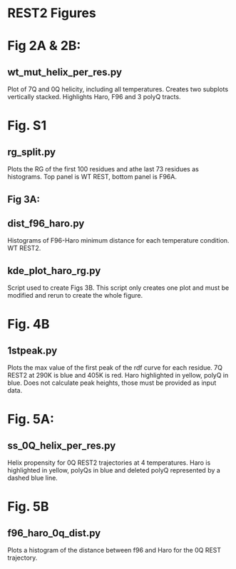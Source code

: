 # REST2 Figures
# Fig 2A & 2B:
## wt_mut_helix_per_res.py
Plot of 7Q and 0Q helicity, including all temperatures. Creates two subplots vertically stacked. Highlights Haro, F96 and 3 polyQ tracts.

# Fig. S1
## rg_split.py
Plots the RG of the first 100 residues and athe last 73 residues as histograms. Top panel is WT REST, bottom panel is F96A.

## Fig 3A:
## dist_f96_haro.py
Histograms of F96-Haro minimum distance for each temperature condition. WT REST2.

## kde_plot_haro_rg.py
Script used to create Figs 3B. This script only creates one plot and must be modified and rerun to create the whole figure.

# Fig. 4B
## 1stpeak.py
Plots the max value of the first peak of the rdf curve for each residue. 7Q REST2 at 290K is blue and 405K is red. 
Haro highlighted in yellow, polyQ in blue. Does not calculate peak heights, those must be provided as input data.

# Fig. 5A:
## ss_0Q_helix_per_res.py
Helix propensity for 0Q REST2 trajectories at 4 temperatures. Haro is highlighted in yellow, polyQs in blue and deleted polyQ represented by a dashed blue line.

# Fig. 5B
## f96_haro_0q_dist.py
Plots a histogram of the distance between f96 and Haro for the 0Q REST trajectory.
